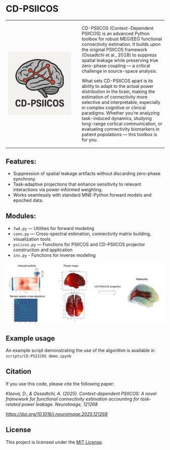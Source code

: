 # CD-PSIICOS

<table>
<tr>  
<td width="220">
  <img src="logo/cd-psiicos-logo.png" width="200"></td>
<td>

CD-PSIICOS (Context-Dependent PSIICOS) is an advanced Python toolbox for robust MEG/EEG functional connectivity estimation. It builds upon the original PSIICOS framework (Ossadtchi et al., 2018) to suppress spatial leakage while preserving true zero-phase coupling — a critical challenge in source-space analysis.

What sets CD-PSIICOS apart is its ability to adapt to the actual power distribution in the brain, making the estimation of connectivity more selective and interpretable, especially in complex cognitive or clinical paradigms. Whether you're analyzing task-induced dynamics, studying long-range cortical communication, or evaluating connectivity biomarkers in patient populations — this toolbox is for you.
</td>
</tr>
</table>

## Features:
- Suppression of spatial leakage artifacts without discarding zero-phase synchrony.
- Task-adaptive projections that enhance sensitivity to relevant interactions via power-informed weighting.
- Works seamlessly with standard MNE-Python forward models and epoched data.

## Modules:
- `fwd.py` — Utilities for forward modeling
- `conn.py` — Cross-spectral estimation, connectivity matrix building, visualization tools
- `psiicos.py` — Functions for PSIICOS and CD-PSIICOS projector construction and application
- `inv.py` - Functions for inverse modeling

<p align="left">
  <img src="logo/cdpsiicos.png" alt="pipeline" width="700"/>
</p>


## Example usage
An example script demonstrating the use of the algorithm is available in `scripts/CD-PSIICOS demo.ipynb`

## Citation
If you use this code, please cite the following paper:

*Kleeva, D., & Ossadtchi, A. (2025). Context-dependent PSIICOS: A novel framework for functional connectivity estimation accounting for task-related power leakage. NeuroImage, 121268* 

*https://doi.org/10.1016/j.neuroimage.2025.121268* 

## License
This project is licensed under the [MIT License](./LICENSE).
